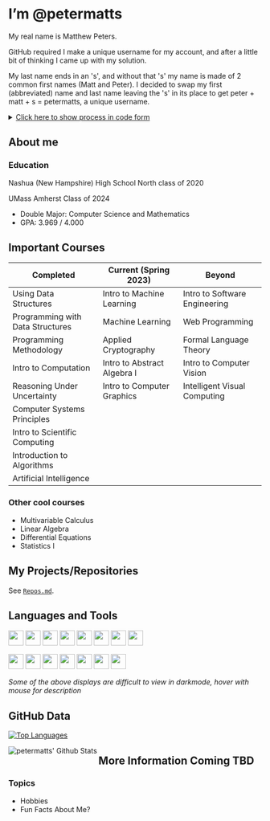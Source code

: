 # I’m @petermatts

My real name is Matthew Peters. 

GitHub required I make a unique username for my account, and after a little bit of thinking I came up with my solution.

My last name ends in an 's', and without that 's' my name is made of 2 common first names (Matt and Peter). I decided to swap my first (abbreviated) name and last name leaving the 's' in its place to get peter + matt + s = petermatts, a unique username. 

<!-- <details><summary markdown="span"><u>Click here to show process in code form</u></summary>

```Java
public static String username() {
    String myName = "Matthew Peters"; //my name
    myName = myName.toLowerCase(); //make lowercase

    //split into an array (first name at index 0, second name at index 1)
    String[] names = myName.split(" "); 

    //create var for first name, using substring to abreviate to an alternative form
    String firstname_short = names[0].substring(0, 4); //matt

    String lastname = names[1]; //create var for last name (peters)
    String s = "";

    //if lastname ends in "s": s="s" and trim off last 's' from lastname
    if(lastname.endsWith("s")) {
        s = "s";
        lastname = lastname.substring(0, lastname.length()-1); //peter
    }

    // my_github_username = "peter" + "matt" + "s"
    String my_github_username = lastname + firstname_short + s;
    return my_github_username; //petermatts
}
```
*example code for this process as a Java method*</details> -->

<details><summary markdown="span"><u>Click here to show process in code form</u></summary>

```Python
    name = "Matthew Peters"
    data = name.lower().split(" ")
    github_username = data[1][:-1] + data[0][:4] + data[1][-1:]
    print("Python:", github_username)
```
*example code for this process as a Java method*</details>

<!-- --- -->

## About me

### **Education**

Nashua (New Hampshire) High School North class of 2020
<!-- - Rank 12/425
- GPA: 4.84/5.40 -->

UMass Amherst Class of 2024
- Double Major: Computer Science and Mathematics
- GPA: 3.969 / 4.000

<!-- Separate tables by math vs cs classes? -->

## **Important Courses**
| Completed                        | Current (Spring 2023)                     | Beyond                                  |
| -------------------------------- | ----------------------------------------- | --------------------------------------- |
| Using Data Structures            | Intro to Machine Learning                 | Intro to Software Engineering           |
| Programming with Data Structures | Machine Learning                          | Web Programming                         |
| Programming Methodology          | Applied Cryptography                      | Formal Language Theory                  |
| Intro to Computation             | Intro to Abstract Algebra I               | Intro to Computer Vision                |
| Reasoning Under Uncertainty      | Intro to Computer Graphics                | Intelligent Visual Computing            |
| Computer Systems Principles      |                                           |                                         |
| Intro to Scientific Computing    |                                           |                                         |
| Introduction to Algorithms       |||
| Artificial Intelligence          |||

### **Other cool courses**
- Multivariable Calculus
- Linear Algebra
- Differential Equations
- Statistics I


## **My Projects/Repositories**

See [`Repos.md`](https://github.com/petermatts/petermatts/blob/main/Repos.md).


## **Languages and Tools**

[<img src="https://seeklogo.com/images/J/java-logo-7F8B35BAB3-seeklogo.com.png" height="30px" />](a "Java")
[<img src="https://www.vectorlogo.zone/logos/javascript/javascript-icon.svg" width="30px" />](a "Javascript")
[<img src="https://www.vectorlogo.zone/logos/python/python-icon.svg" width="30px" />](a "Python")
[<img src="https://upload.wikimedia.org/wikipedia/commons/thumb/1/18/C_Programming_Language.svg/695px-C_Programming_Language.svg.png" width="30px" />](a "C")
[<img src="https://upload.wikimedia.org/wikipedia/commons/thumb/1/18/ISO_C%2B%2B_Logo.svg/1822px-ISO_C%2B%2B_Logo.svg.png" width="30px" />](a "C++")
[<img src="https://www.vectorlogo.zone/logos/w3_html5/w3_html5-icon.svg" width="30px" />](a "HTML5")
[<img src="https://tecfa.unige.ch/perso/mafritz/teaching/slides/assets/images/css3-logo.svg" height="30px"/>](a "CSS3")
[<img src="https://upload.wikimedia.org/wikipedia/commons/thumb/9/92/LaTeX_logo.svg/1280px-LaTeX_logo.svg.png" height="30px"/>](a "LaTeX")

[<img src="https://upload.wikimedia.org/wikipedia/commons/thumb/9/9a/Visual_Studio_Code_1.35_icon.svg/1024px-Visual_Studio_Code_1.35_icon.svg.png" width="30px"/>](a "Visual Studio Code")
[<img src="https://www.vectorlogo.zone/logos/reactjs/reactjs-icon.svg" width="30px" />](a "React JS")
[<img src="https://www.paceit.co.uk/wp-content/uploads/2021/07/react-native-development-company.png" width="30px" />](a "React Native")
[<img src="https://www.vectorlogo.zone/logos/git-scm/git-scm-icon.svg" width="30px"/>](a "Git")
[<img src="https://upload.wikimedia.org/wikipedia/commons/9/91/Octicons-mark-github.svg" width="30"/>](a "GitHub")
[<img src="https://www.vectorlogo.zone/logos/firebase/firebase-icon.svg" width="30px">](a "Firebase")
[<img src="https://upload.wikimedia.org/wikipedia/commons/thumb/2/21/Matlab_Logo.png/667px-Matlab_Logo.png" width="30px">](a "MATLAB")

*Some of the above displays are difficult to view in darkmode, hover with mouse for description*


## GitHub Data

[![Top Languages](https://github-readme-stats-petermatts.vercel.app/api/top-langs/?username=petermatts&layout=compact&langs_count=10&hide_border=true&hide=Solidity,M,Makefile)](https://github.com/petermatts)

<img align="left" alt="petermatts' Github Stats" src="https://github-readme-stats-petermatts.vercel.app/api?username=petermatts&show_icons=true&hide_border=true&hide_rank=true">


<!-- Shows rank -->
<!-- <img align="left" alt="petermatts' Github Stats" src="https://github-readme-stats-petermatts.vercel.app/api?username=petermatts&show_icons=true&hide_border=true"> -->

## More Information Coming TBD

### Topics
- Hobbies
- Fun Facts About Me?